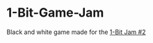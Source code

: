 # 1-Bit-Game-Jam

Black and white game made for the [1-Bit Jam #2](https://itch.io/jam/1-bit-jam-n2)